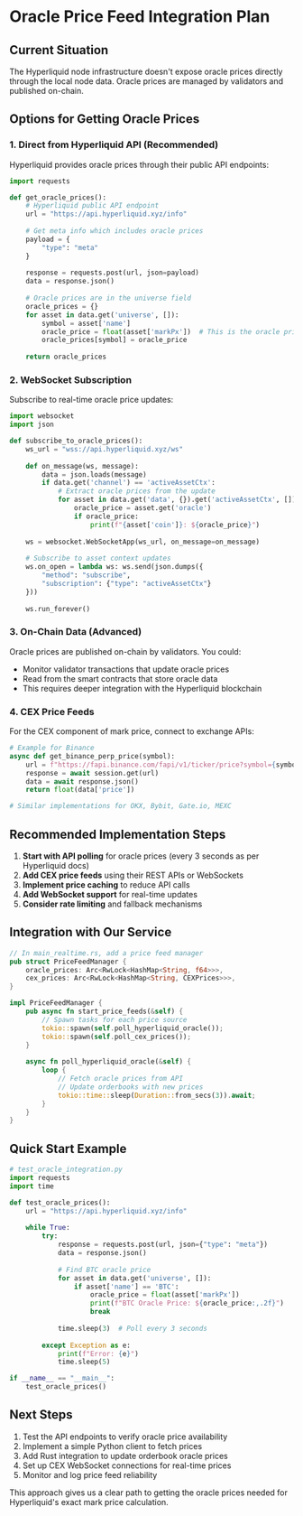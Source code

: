 # Oracle Price Feed Integration Plan

## Current Situation
The Hyperliquid node infrastructure doesn't expose oracle prices directly through the local node data. Oracle prices are managed by validators and published on-chain.

## Options for Getting Oracle Prices

### 1. **Direct from Hyperliquid API** (Recommended)
Hyperliquid provides oracle prices through their public API endpoints:

```python
import requests

def get_oracle_prices():
    # Hyperliquid public API endpoint
    url = "https://api.hyperliquid.xyz/info"
    
    # Get meta info which includes oracle prices
    payload = {
        "type": "meta"
    }
    
    response = requests.post(url, json=payload)
    data = response.json()
    
    # Oracle prices are in the universe field
    oracle_prices = {}
    for asset in data.get('universe', []):
        symbol = asset['name']
        oracle_price = float(asset['markPx'])  # This is the oracle price
        oracle_prices[symbol] = oracle_price
    
    return oracle_prices
```

### 2. **WebSocket Subscription**
Subscribe to real-time oracle price updates:

```python
import websocket
import json

def subscribe_to_oracle_prices():
    ws_url = "wss://api.hyperliquid.xyz/ws"
    
    def on_message(ws, message):
        data = json.loads(message)
        if data.get('channel') == 'activeAssetCtx':
            # Extract oracle prices from the update
            for asset in data.get('data', {}).get('activeAssetCtx', []):
                oracle_price = asset.get('oracle')
                if oracle_price:
                    print(f"{asset['coin']}: ${oracle_price}")
    
    ws = websocket.WebSocketApp(ws_url, on_message=on_message)
    
    # Subscribe to asset context updates
    ws.on_open = lambda ws: ws.send(json.dumps({
        "method": "subscribe",
        "subscription": {"type": "activeAssetCtx"}
    }))
    
    ws.run_forever()
```

### 3. **On-Chain Data** (Advanced)
Oracle prices are published on-chain by validators. You could:
- Monitor validator transactions that update oracle prices
- Read from the smart contracts that store oracle data
- This requires deeper integration with the Hyperliquid blockchain

### 4. **CEX Price Feeds**
For the CEX component of mark price, connect to exchange APIs:

```python
# Example for Binance
async def get_binance_perp_price(symbol):
    url = f"https://fapi.binance.com/fapi/v1/ticker/price?symbol={symbol}USDT"
    response = await session.get(url)
    data = await response.json()
    return float(data['price'])

# Similar implementations for OKX, Bybit, Gate.io, MEXC
```

## Recommended Implementation Steps

1. **Start with API polling** for oracle prices (every 3 seconds as per Hyperliquid docs)
2. **Add CEX price feeds** using their REST APIs or WebSockets
3. **Implement price caching** to reduce API calls
4. **Add WebSocket support** for real-time updates
5. **Consider rate limiting** and fallback mechanisms

## Integration with Our Service

```rust
// In main_realtime.rs, add a price feed manager
pub struct PriceFeedManager {
    oracle_prices: Arc<RwLock<HashMap<String, f64>>>,
    cex_prices: Arc<RwLock<HashMap<String, CEXPrices>>>,
}

impl PriceFeedManager {
    pub async fn start_price_feeds(&self) {
        // Spawn tasks for each price source
        tokio::spawn(self.poll_hyperliquid_oracle());
        tokio::spawn(self.poll_cex_prices());
    }
    
    async fn poll_hyperliquid_oracle(&self) {
        loop {
            // Fetch oracle prices from API
            // Update orderbooks with new prices
            tokio::time::sleep(Duration::from_secs(3)).await;
        }
    }
}
```

## Quick Start Example

```python
# test_oracle_integration.py
import requests
import time

def test_oracle_prices():
    url = "https://api.hyperliquid.xyz/info"
    
    while True:
        try:
            response = requests.post(url, json={"type": "meta"})
            data = response.json()
            
            # Find BTC oracle price
            for asset in data.get('universe', []):
                if asset['name'] == 'BTC':
                    oracle_price = float(asset['markPx'])
                    print(f"BTC Oracle Price: ${oracle_price:,.2f}")
                    break
            
            time.sleep(3)  # Poll every 3 seconds
            
        except Exception as e:
            print(f"Error: {e}")
            time.sleep(5)

if __name__ == "__main__":
    test_oracle_prices()
```

## Next Steps

1. Test the API endpoints to verify oracle price availability
2. Implement a simple Python client to fetch prices
3. Add Rust integration to update orderbook oracle prices
4. Set up CEX WebSocket connections for real-time prices
5. Monitor and log price feed reliability

This approach gives us a clear path to getting the oracle prices needed for Hyperliquid's exact mark price calculation.